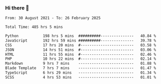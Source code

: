 ### Hi there 👋

<!--
**dominoto/dominoto** is a ✨ _special_ ✨ repository because its `README.md` (this file) appears on your GitHub profile.

Here are some ideas to get you started:

- 🔭 I’m currently working on ...
- 🌱 I’m currently learning ...
- 👯 I’m looking to collaborate on ...
- 🤔 I’m looking for help with ...
- 💬 Ask me about ...
- 📫 How to reach me: ...
- 😄 Pronouns: ...
- ⚡ Fun fact: ...
-->
<!--START_SECTION:waka-->

```txt
From: 30 August 2021 - To: 26 February 2025

Total Time: 485 hrs 5 mins

Python           198 hrs 5 mins  ##########---------------   40.84 %
JavaScript       192 hrs 59 mins ##########---------------   39.78 %
CSS              17 hrs 20 mins  #------------------------   03.58 %
JSON             14 hrs 51 mins  #------------------------   03.06 %
HTML             11 hrs 55 mins  #------------------------   02.46 %
PHP              10 hrs 22 mins  #------------------------   02.14 %
Markdown         9 hrs 7 mins    -------------------------   01.88 %
Blade Template   7 hrs 7 mins    -------------------------   01.47 %
TypeScript       6 hrs 29 mins   -------------------------   01.34 %
SCSS             4 hrs 53 mins   -------------------------   01.01 %
```

<!--END_SECTION:waka-->
